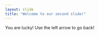 ```yaml
---
layout: slide
title: "Welcome to our second slide!"
---
```

You are lucky!
Use the left arrow to go back!
